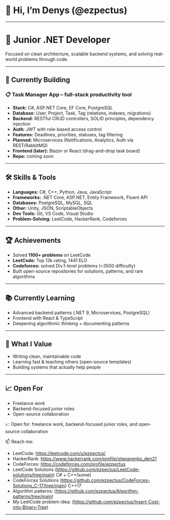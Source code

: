 # 👋 Hi, I’m Denys (@ezpectus)
---

# 🔧 Junior .NET Developer  
Focused on clean architecture, scalable backend systems, and solving real-world problems through code.  

---

## 🚀 Currently Building
### 📋 Task Manager App – full-stack productivity tool  
- **Stack:** C#, ASP.NET Core, EF Core, PostgreSQL  
- **Database:** User, Project, Task, Tag (relations, indexes, migrations)  
- **Backend:** RESTful CRUD controllers, SOLID principles, dependency injection  
- **Auth:** JWT with role-based access control  
- **Features:** Deadlines, priorities, statuses, tag filtering  
- **Planned:** Microservices (Notifications, Analytics, Auth via REST/RabbitMQ)  
- **Frontend (later):** Blazor or React (drag-and-drop task board)  
- **Repo:** coming soon  

---

## 🛠️ Skills & Tools
- **Languages:** C#, C++, Python, Java, JavaScript  
- **Frameworks:** .NET Core, ASP.NET, Entity Framework, Fluent API  
- **Databases:** PostgreSQL, MySQL, SQL  
- **Other:** Unity, JSON, ScriptableObjects  
- **Dev Tools:** Git, VS Code, Visual Studio  
- **Problem-Solving:** LeetCode, HackerRank, Codeforces  

---

## 🏆 Achievements
- Solved **1100+ problems** on LeetCode  
- **LeetCode:** Top 13k rating, 1441 ELO  
- **Codeforces:** solved Div.1-level problems (~3500 difficulty)  
- Built open-source repositories for solutions, patterns, and rare algorithms  

---

## 📚 Currently Learning
- Advanced backend patterns (.NET 9, Microservices, PostgreSQL)  
- Frontend with React & TypeScript  
- Deepening algorithmic thinking + documenting patterns  

---

## 🎯 What I Value
- Writing clean, maintainable code  
- Learning fast & teaching others (open-source templates)  
- Building systems that actually help people  

---

## 📈 Open For
- Freelance work  
- Backend-focused junior roles  
- Open-source collaboration  


📈 Open for: freelance work, backend-focused junior roles, and open-source collaboration

📫 Reach me:
- LeetCode: https://leetcode.com/u/ezpectus/
- HackerRank: https://www.hackerrank.com/profile/stepanenko_den21
- CodeForces: https://codeforces.com/profile/ezpectus
- LeetCode Solutions (https://github.com/ezpectus/LeetCode-solutions/tree/main) C# + C++(some)
- CodeForces Solutions (https://github.com/ezpectus/CodeForces-Solutions_C-17/tree/main) C++17 
- Algorithm patterns: (https://github.com/ezpectus/Algorithm-patterns/tree/main)
- My LeetCode problem idea: (https://github.com/ezpectus/Insert-Cost-into-Binary-Tree)



---
